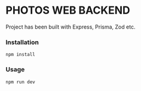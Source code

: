 # PHOTOS WEB BACKEND

Project has been built with Express, Prisma, Zod etc.

### Installation
`npm install`

### Usage
`npm run dev`
